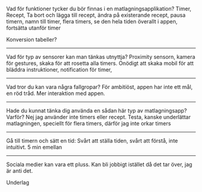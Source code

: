 Vad för funktioner tycker du bör finnas i en matlagningsapplikation?
Timer, Recept, Ta bort och lägga till recept, ändra på existerande recept, pausa timern, namn till timer, flera timers, se den hela tiden överallt i appen, fortsätta utanför timer

Konversion tabeller?
___________________________________
Vad för typ av sensorer kan man tänkas utnyttja? 
Proximity sensorn, kamera för gestures, skaka för att rosetta alla timers. Onödigt att skaka mobil för att bläddra instruktioner,  notification för timer,
______________________________________________________________________

Vad tror du kan vara några fallgropar?
För ambitiöst, appen har inte ett mål, en röd tråd. 
Mer interaktion med appen.
________________________________________________________________________

Hade du kunnat tänka dig använda en sådan här typ av matlagningsapp? Varför?
Nej jag använder inte timers eller recept. 
Testa, kanske underlättar matlagningen, speciellt för flera timers, därför jag inte orkar timers
__________________________
Gå till timern och sätt en tid: Svårt att ställa tiden, svårt att förstå, inte intuitivt. 5 min emellan
__________________________________________________________________________
Sociala medier kan vara ett pluss.
Kan bli jobbigt istället då det tar över, jag är anti det.

Underlag
